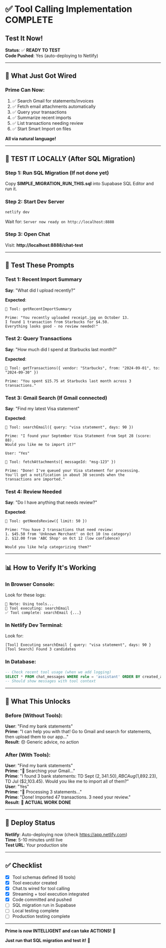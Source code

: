 # ✅ Tool Calling Implementation COMPLETE
## Test It Now!

**Status**: ✅ **READY TO TEST**  
**Code Pushed**: Yes (auto-deploying to Netlify)

---

## 🎯 **What Just Got Wired**

### **Prime Can Now**:
1. ✅ Search Gmail for statements/invoices
2. ✅ Fetch email attachments automatically
3. ✅ Query your transactions
4. ✅ Summarize recent imports
5. ✅ List transactions needing review
6. ✅ Start Smart Import on files

**All via natural language!**

---

## 🧪 **TEST IT LOCALLY** (After SQL Migration)

### **Step 1: Run SQL Migration** (If not done yet)

Copy **SIMPLE_MIGRATION_RUN_THIS.sql** into Supabase SQL Editor and run it.

### **Step 2: Start Dev Server**

```bash
netlify dev
```

Wait for: `Server now ready on http://localhost:8888`

### **Step 3: Open Chat**

Visit: **http://localhost:8888/chat-test**

---

## 💬 **Test These Prompts**

### **Test 1: Recent Import Summary**

**Say**: "What did I upload recently?"

**Expected**:
```
🔧 Tool: getRecentImportSummary

Prime: "You recently uploaded receipt.jpg on October 13. 
I found 1 transaction from Starbucks for $4.50. 
Everything looks good - no review needed!"
```

### **Test 2: Query Transactions**

**Say**: "How much did I spend at Starbucks last month?"

**Expected**:
```
🔧 Tool: getTransactions({ vendor: "Starbucks", from: "2024-09-01", to: "2024-09-30" })

Prime: "You spent $15.75 at Starbucks last month across 3 transactions."
```

### **Test 3: Gmail Search** (If Gmail connected)

**Say**: "Find my latest Visa statement"

**Expected**:
```
🔧 Tool: searchEmail({ query: "visa statement", days: 90 })

Prime: "I found your September Visa Statement from Sept 28 (score: 88). 
Would you like me to import it?"

User: "Yes"

🔧 Tool: fetchAttachments({ messageId: "msg-123" })

Prime: "Done! I've queued your Visa statement for processing. 
You'll get a notification in about 30 seconds when the 
transactions are imported."
```

### **Test 4: Review Needed**

**Say**: "Do I have anything that needs review?"

**Expected**:
```
🔧 Tool: getNeedsReview({ limit: 50 })

Prime: "You have 2 transactions that need review:
1. $45.50 from 'Unknown Merchant' on Oct 10 (no category)
2. $12.00 from 'ABC Shop' on Oct 12 (low confidence)

Would you like help categorizing them?"
```

---

## 📊 **How to Verify It's Working**

### **In Browser Console**:

Look for these logs:
```
📝 Note: Using tools...
🔧 Tool executing: searchEmail
✅ Tool complete: searchEmail {...}
```

### **In Netlify Dev Terminal**:

Look for:
```
[Tool] Executing searchEmail { query: "visa statement", days: 90 }
[Tool Search] Found 3 candidates
```

### **In Database**:

```sql
-- Check recent tool usage (when we add logging)
SELECT * FROM chat_messages WHERE role = 'assistant' ORDER BY created_at DESC LIMIT 5;
-- Should show messages with tool context
```

---

## 🎉 **What This Unlocks**

### **Before (Without Tools)**:

**User**: "Find my bank statements"  
**Prime**: "I can help you with that! Go to Gmail and search for statements, then upload them to our app..."  
**Result**: 😞 Generic advice, no action

### **After (With Tools)**:

**User**: "Find my bank statements"  
**Prime**: "🔧 Searching your Gmail..."  
**Prime**: "I found 3 bank statements: TD Sept ($2,341.50), RBC Aug ($1,892.23), TD Jul ($2,103.45). Would you like me to import all of them?"  
**User**: "Yes"  
**Prime**: "🔧 Processing 3 statements..."  
**Prime**: "Done! Imported 47 transactions. 3 need your review."  
**Result**: 🎉 **ACTUAL WORK DONE**

---

## 🚀 **Deploy Status**

**Netlify**: Auto-deploying now (check https://app.netlify.com)  
**Time**: 5-10 minutes until live  
**Test URL**: Your production site

---

## ✅ **Checklist**

- [x] Tool schemas defined (6 tools)
- [x] Tool executor created
- [x] Chat.ts wired for tool calling
- [x] Streaming + tool execution integrated
- [x] Code committed and pushed
- [ ] SQL migration run in Supabase
- [ ] Local testing complete
- [ ] Production testing complete

---

**Prime is now INTELLIGENT and can take ACTIONS!** 👑

**Just run that SQL migration and test it!** 🎊

